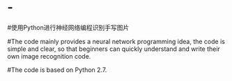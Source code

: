 # -

#使用Python进行神经网络编程识别手写图片

#The code mainly provides a neural network programming idea, the code is simple and clear, so that beginners can quickly understand and write their own image recognition code.

#The code is based on Python 2.7.
